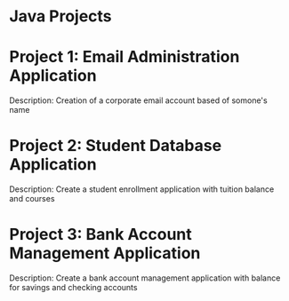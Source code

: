 # Java Projects

<h1> Project 1: Email Administration Application </h1>

Description: Creation of a corporate email account based of somone's name 


<h1> Project 2: Student Database Application </h1>
 
  Description: Create a student enrollment application with tuition balance and courses 
  
  
<h1> Project 3: Bank Account Management Application </h1>
 
  Description: Create a bank account management application with balance for savings and checking accounts 
